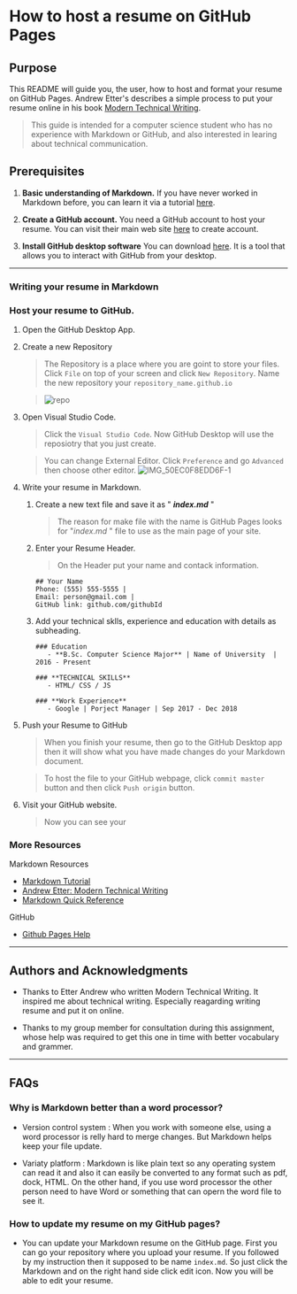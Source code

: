# How to host a resume on GitHub Pages

## Purpose

This README will guide you, the user, how to host and format your resume on GitHub Pages. Andrew Etter's describes a simple process to put your resume online in his book [Modern Technical Writing](https://www.amazon.ca/Modern-Technical-Writing-Introduction-Documentation-ebook/dp/B01A2QL9SS).

> This guide is intended for a computer science student who has no experience with Markdown or GitHub, and also interested in learing about technical communication.

## Prerequisites

1. **Basic understanding of Markdown.**
   If you have never worked in Markdown before, you can learn it via a tutorial [here](#More-Resources).

2. **Create a GitHub account.** You need a GitHub account to host your resume. You can visit their main web site [here](https://github.com/join) to create account.

3. **Install GitHub desktop software** You can download [here](https://desktop.github.com/). It is a tool that allows you to interact with GitHub from your desktop.

---

### Writing your resume in Markdown

### Host your resume to GitHub.

1.  Open the GitHub Desktop App.

1.  Create a new Repository

    > The Repository is a place where you are goint to store your files.
    > Click `File` on top of your screen and click `New Repository`.
    > Name the new repository your `repository_name.github.io`

    >![repo](https://user-images.githubusercontent.com/57551793/97372034-a4851e00-1880-11eb-9bf4-3bb03aaa6ce9.gif)

1. Open Visual Studio Code.

   > Click the `Visual Studio Code`. Now GitHub Desktop will use the reposiotry that you just create.

   > You can change External Editor. Click `Preference` and go `Advanced` then choose other editor.
![IMG_50EC0F8EDD6F-1](https://user-images.githubusercontent.com/57551793/97371524-62a7a800-187f-11eb-950c-d40816effb7f.jpeg)
1. Write your resume in Markdown.

   1. Create a new text file and save it as " **_index<i></i>.md_** "

      > The reason for make file with the name is GitHub Pages looks for "_index<i></i>.md_ " file to use as the main page of your site.

   1. Enter your Resume Header.

      > On the Header put your name and contack information.

      ```
      ## Your Name
      Phone: (555) 555-5555 |
      Email: person@gmail.com |
      GitHub link: github.com/githubId
      ```

   1. Add your technical sklls, experience and education with details as subheading.

      ```
      ### Education
         - **B.Sc. Computer Science Major** | Name of University  | 2016 - Present

      ### **TECHNICAL SKILLS**
         - HTML/ CSS / JS

      ### **Work Experience**
         - Google | Porject Manager | Sep 2017 - Dec 2018

      ```

1. Push your Resume to GitHub

   > When you finish your resume, then go to the GitHub Desktop app then it will show what you have made changes do your Markdown document.

   > To host the file to your GitHub webpage, click `commit master` button and then click `Push origin` button.

1. Visit your GitHub website.

   > Now you can see your

### More Resources

Markdown Resources

- [Markdown Tutorial](https://www.markdowntutorial.com/)
- [Andrew Etter: Modern Technical Writing](https://www.amazon.ca/Modern-Technical-Writing-Introduction-Documentation-ebook/dp/B01A2QL9SS)
- [Markdown Quick Reference](https://github.com/adam-p/markdown-here/wiki/Markdown-Cheatsheet)

GitHub

- [Github Pages Help](https://help.github.com/en/github/working-with-github-pages)

---

## Authors and Acknowledgments

- Thanks to Etter Andrew who written Modern Technical Writing. It inspired me about technical writing. Especially reagarding writing resume and put it on online.

- Thanks to my group member for consultation during this assignment, whose help was required to get this one in time with better vocabulary and grammer.

---

## FAQs

### **Why is Markdown better than a word processor?**

- Version control system : When you work with someone else, using a word processor is relly hard to merge changes. But Markdown helps keep your file update.

- Variaty platform : Markdown is like plain text so any operating system can read it and also it can easily be converted to any format such as pdf, dock, HTML. On the other hand, if you use word processor the other person need to have Word or something that can opern the word file to see it.

### **How to update my resume on my GitHub pages?**

- You can update your Markdown resume on the GitHub page. First you can go your repository where you upload your resume. If you followed by my instruction then it supposed to be name `index.md`. So just click the Markdown and on the right hand side click edit icon. Now you will be able to edit your resume.
